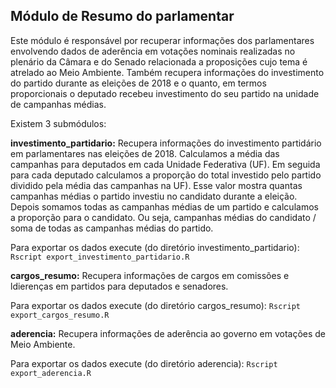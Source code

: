 ## Módulo de Resumo do parlamentar

Este módulo é responsável por recuperar informações dos parlamentares envolvendo dados de aderência em votações nominais realizadas no plenário da Câmara e do Senado relacionada a proposições cujo tema é atrelado ao Meio Ambiente. Também recupera informações do investimento do partido durante as eleições de 2018 e o quanto, em termos proporcionais o deputado recebeu investimento do seu partido na unidade de campanhas médias.

Existem 3 submódulos:

**investimento_partidario:** Recupera informações do investimento partidário em parlamentares nas eleições de 2018. Calculamos a média das campanhas para deputados em cada Unidade Federativa (UF). Em seguida para cada deputado calculamos a proporção do total investido pelo partido dividido pela média das campanhas na UF). Esse valor mostra quantas campanhas médias o partido investiu no candidato durante a eleição. Depois somamos todas as campanhas médias de um partido e calculamos a proporção para o candidato. Ou seja, campanhas médias do candidato / soma de todas as campanhas médias do partido.

Para exportar os dados execute (do diretório investimento_partidario): `Rscript export_investimento_partidario.R`

**cargos_resumo:** Recupera informações de cargos em comissões e ldierenças em partidos para deputados e senadores.

Para exportar os dados execute (do diretório cargos_resumo): `Rscript export_cargos_resumo.R`

**aderencia:** Recupera informações de aderência ao governo em votações de Meio Ambiente.

Para exportar os dados execute (do diretório aderencia): `Rscript export_aderencia.R`
